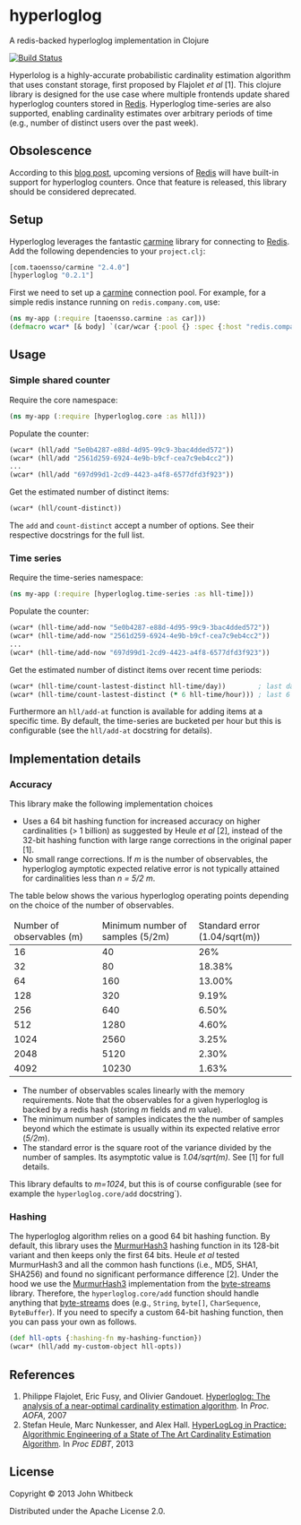 hyperloglog
===========

A redis-backed hyperloglog implementation in Clojure

[![Build Status](https://travis-ci.org/jwhitbeck/hyperloglog.png)](https://travis-ci.org/jwhitbeck/hyperloglog.png)

Hyperlolog is a highly-accurate probabilistic cardinality estimation algorithm that uses constant storage, first proposed by Flajolet *et al* [1]. This clojure library is designed for the use case where multiple frontends update shared hyperloglog counters stored in [Redis][]. Hyperloglog time-series are also supported, enabling cardinality estimates over arbitrary periods of time (e.g., number of distinct users over the past week).

[Redis]: http://redis.io

## Obsolescence

According to this [blog post](http://antirez.com/news/75), upcoming versions of [Redis][] will have built-in support for hyperloglog counters. Once that feature is released, this library should be considered deprecated.

## Setup

Hyperloglog leverages the fantastic [carmine][] library for connecting to [Redis][]. Add the following dependencies to your `project.clj`:

```clojure
[com.taoensso/carmine "2.4.0"]
[hyperloglog "0.2.1"]
```

First we need to set up a [carmine][] connection pool. For example, for a simple redis instance running on `redis.company.com`, use:

```clojure
(ns my-app (:require [taoensso.carmine :as car]))
(defmacro wcar* [& body] `(car/wcar {:pool {} :spec {:host "redis.company.com"} ~@body))
```

[carmine]: https://github.com/ptaoussanis/carmine

## Usage

### Simple shared counter

Require the core namespace:

```clojure
(ns my-app (:require [hyperloglog.core :as hll]))
```

Populate the counter:

```clojure
(wcar* (hll/add "5e0b4287-e88d-4d95-99c9-3bac4dded572"))
(wcar* (hll/add "2561d259-6924-4e9b-b9cf-cea7c9eb4cc2"))
...
(wcar* (hll/add "697d99d1-2cd9-4423-a4f8-6577dfd3f923"))
```

Get the estimated number of distinct items:

```clojure
(wcar* (hll/count-distinct))
```

The `add` and `count-distinct` accept a number of options. See their respective docstrings for the full list.


### Time series

Require the time-series namespace:

```clojure
(ns my-app (:require [hyperloglog.time-series :as hll-time]))
```

Populate the counter:

```clojure
(wcar* (hll-time/add-now "5e0b4287-e88d-4d95-99c9-3bac4dded572"))
(wcar* (hll-time/add-now "2561d259-6924-4e9b-b9cf-cea7c9eb4cc2"))
...
(wcar* (hll-time/add-now "697d99d1-2cd9-4423-a4f8-6577dfd3f923"))
```

Get the estimated number of distinct items over recent time periods:

```clojure
(wcar* (hll-time/count-lastest-distinct hll-time/day))        ; last day
(wcar* (hll-time/count-lastest-distinct (* 6 hll-time/hour))) ; last 6 hours
```

Furthermore an `hll/add-at` function is available for adding items at a specific time. By default, the time-series are bucketed per hour but this is configurable (see the `hll/add-at` docstring for details).


## Implementation details

### Accuracy

This library make the following implementation choices

* Uses a 64 bit hashing function for increased accuracy on higher cardinalities (> 1 billion) as suggested by Heule *et al* [2], instead of the 32-bit hashing function with large range corrections in the original paper [1].
* No small range corrections. If *m* is the number of observables, the hyperloglog aymptotic expected relative error is not typically attained for cardinalities less than *n = 5/2 m*.

The table below shows the various hyperloglog operating points depending on the choice of the number of observables.

<table>
    <thead>
        <tr>
            <td>Number of observables (m)</td>
            <td>Minimum number of samples (5/2m)</td>
            <td>Standard error (1.04/sqrt(m))</td>
        </tr>
    </thead>
    <tbody>
        <tr>
            <td>16</td>
            <td>40</td>
            <td>26%</td>
        </tr>
        <tr>
            <td>32</td>
            <td>80</td>
            <td>18.38%</td>
        </tr>
        <tr>
            <td>64</td>
            <td>160</td>
            <td>13.00%</td>
        </tr>
        <tr>
            <td>128</td>
            <td>320</td>
            <td>9.19%</td>
        </tr>
        <tr>
            <td>256</td>
            <td>640</td>
            <td>6.50%</td>
        </tr>
        <tr>
            <td>512</td>
            <td>1280</td>
            <td>4.60%</td>
        </tr>
        <tr>
            <td>1024</td>
            <td>2560</td>
            <td>3.25%</td>
        </tr>
        <tr>
            <td>2048</td>
            <td>5120</td>
            <td>2.30%</td>
        </tr>
        <tr>
            <td>4092</td>
            <td>10230</td>
            <td>1.63%</td>
        </tr>
    </tbody>
</table>

* The number of observables scales linearly with the memory requirements. Note that the observables for a given hyperloglog is backed by a redis hash (storing *m* fields and *m* value).
* The minimum number of samples indicates the the number of samples beyond which the estimate is usually within its expected relative error (*5/2m*).
* The standard error is the square root of the variance divided by the number of samples. Its asymptotic value is *1.04/sqrt(m)*. See [1] for full details.

This library defaults to *m=1024*, but this is of course configurable (see for example the `hyperloglog.core/add` docstring`).

### Hashing

The hyperloglog algorithm relies on a good 64 bit hashing function. By default, this library uses the [MurmurHash3][] hashing function in its 128-bit variant and then keeps only the first 64 bits. Heule *et al* tested MurmurHash3 and all the common hash functions (i.e., MD5, SHA1, SHA256) and found no significant performance difference [2]. Under the hood we use the [MurmurHash3][] implementation from the [byte-streams][] library. Therefore, the `hyperloglog.core/add` function should handle anything that [byte-streams][] does (e.g., `String`, `byte[]`, `CharSequence`, `ByteBuffer`). If you need to specify a custom 64-bit hashing function, then you can pass your own as follows.

```clojure
(def hll-opts {:hashing-fn my-hashing-function})
(wcar* (hll/add my-custom-object hll-opts))
```

[MurmurHash3]: https://en.wikipedia.org/wiki/Murmurhash
[byte-streams]: https://github.com/ztellman/byte-streams

## References

1. Philippe Flajolet, Eric Fusy, and Olivier Gandouet. [Hyperloglog: The analysis of a near-optimal cardinality estimation algorithm](http://algo.inria.fr/flajolet/Publications/FlFuGaMe07.pdf). In *Proc. AOFA*, 2007
2. Stefan Heule, Marc Nunkesser, and Alex Hall. [HyperLogLog in Practice: Algorithmic Engineering of a State of The Art Cardinality Estimation Algorithm](http://research.google.com/pubs/pub40671.html). In *Proc EDBT*, 2013

## License

Copyright &copy; 2013 John Whitbeck

Distributed under the Apache License 2.0.
